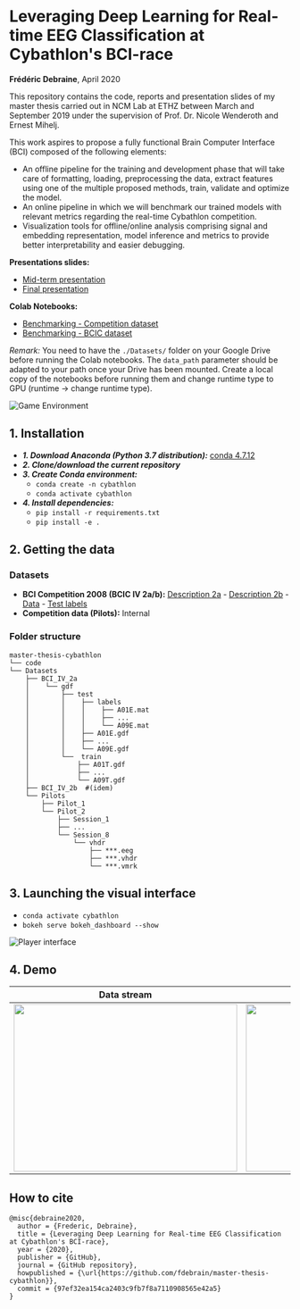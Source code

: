 # Leveraging Deep Learning for Real-time EEG Classification at Cybathlon's BCI-race
**Frédéric Debraine**, April 2020

This repository contains the code, reports and presentation slides of my master thesis carried out in NCM Lab at ETHZ between March and September 2019 under the supervision of Prof. Dr. Nicole Wenderoth and Ernest Mihelj.

This work aspires to propose a fully functional Brain Computer Interface (BCI) composed of the following elements:
- An offline pipeline for the training and development phase that will take care
of formatting, loading, preprocessing the data, extract features using one of the
multiple proposed methods, train, validate and optimize the model.
- An online pipeline in which we will benchmark our trained models with relevant metrics regarding the real-time Cybathlon competition.
- Visualization tools for offline/online analysis comprising signal and embedding representation, model inference and metrics to provide better interpretability and easier debugging.


**Presentations slides:**
- [Mid-term presentation](https://docs.google.com/presentation/d/1M7-L-o8VcEkF2XUpg1tlzHjlhS4FAOSxXEdc2CnIoFg/edit?usp=sharing)
- [Final presentation](https://docs.google.com/presentation/d/1VI9dcGJZGvR_Vj2vGMXPnahVWyrGI8pWVup2zn4acWY/edit?usp=sharing)

**Colab Notebooks:**
- [Benchmarking - Competition dataset](https://colab.research.google.com/drive/1QLnWBQ0ZXnaVCvoCr--Ro8In2sOHnuE9)
- [Benchmarking - BCIC dataset](https://colab.research.google.com/drive/1cRHG0g0a_X-yfjg7U_QXlCQ4idBmjHNm)

*Remark:* You need to have the `./Datasets/` folder on your Google Drive before running the Colab notebooks. 
The `data_path` parameter should be adapted to your path once your Drive has been mounted.
Create a local copy of the notebooks before running them and change runtime type to GPU (runtime -> change runtime type).


![Game Environment](Reports/images/game_env.png)


## 1. Installation
- ***1. Download Anaconda (Python 3.7 distribution):*** [conda 4.7.12](https://www.anaconda.com/distribution/)
- ***2. Clone/download the current repository***
- ***3. Create Conda environment:***
	- `conda create -n cybathlon`
	- `conda activate cybathlon`
- ***4. Install dependencies:***
	- `pip install -r requirements.txt`
	- `pip install -e .`

## 2. Getting the data

### Datasets
- **BCI Competition 2008 (BCIC IV 2a/b):** [Description 2a](http://www.bbci.de/competition/iv/desc_2a.pdf) - [Description 2b](http://www.bbci.de/competition/iv/desc_2b.pdf) - [Data](http://bbci.de/competition/iv/index.html#download) - [Test labels](http://www.bbci.de/competition/iv/results/index.html#labels)
- **Competition data (Pilots):** Internal

### Folder structure
```
master-thesis-cybathlon
└── code
└── Datasets
    ├── BCI_IV_2a
    │    └── gdf
    │        ├── test
    │        │    ├── labels
    │        │    │    ├── A01E.mat
    │        │    │    ├── ...
    │        │    │    └── A09E.mat
    │        │    ├── A01E.gdf
    │        │    ├── ...
    │        │    └── A09E.gdf
    │        └──  train
    │            ├── A01T.gdf
    │            ├── ...
    │            └── A09T.gdf
    ├── BCI_IV_2b  #(idem)
    └── Pilots
        ├── Pilot_1
        └── Pilot_2
            ├── Session_1
            ├── ...
            └── Session_8
                └── vhdr
                    ├── ***.eeg
                    ├── ***.vhdr
                    └── ***.vmrk
```

## 3. Launching the visual interface
- `conda activate cybathlon`
- `bokeh serve bokeh_dashboard --show`

![Player interface](Reports/images/player_tab.png)

## 4. Demo

Data stream            |  Game preview
:-------------------------:|:-------------------------:
<img src="https://user-images.githubusercontent.com/12777340/165641100-2489f456-a969-43ae-9e94-23d8f723c261.gif" width="400" height="300">  |  <img src="https://user-images.githubusercontent.com/12777340/165641665-8d373212-9a24-44a7-a74c-f901680aae4e.gif" width="400" height="300">

## How to cite
```
@misc{debraine2020,
  author = {Frederic, Debraine},
  title = {Leveraging Deep Learning for Real-time EEG Classification at Cybathlon's BCI-race},
  year = {2020},
  publisher = {GitHub},
  journal = {GitHub repository},
  howpublished = {\url{https://github.com/fdebrain/master-thesis-cybathlon}},
  commit = {97ef32ea154ca2403c9fb7f8a7110908565e42a5}
}
```
